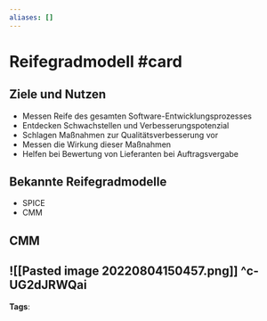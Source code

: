 ```yaml
---
aliases: []
---
```


# Reifegradmodell #card
## Ziele und Nutzen
- Messen Reife des gesamten Software-Entwicklungsprozesses
- Entdecken Schwachstellen und Verbesserungspotenzial
- Schlagen Maßnahmen zur Qualitätsverbesserung vor
- Messen die Wirkung dieser Maßnahmen
- Helfen bei Bewertung von Lieferanten bei Auftragsvergabe
## Bekannte Reifegradmodelle
- SPICE
- CMM
## CMM
![[Pasted image 20220804150457.png]]
^c-UG2dJRWQai
---
**Tags**: 